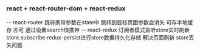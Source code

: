 ### react + react-router-dom + react-redux
-- react-router 跳转携带参数在state中 跳转到目标页面参数会消失 可存本地缓存 亦可 通过设置search值携带
-- react-redux 订阅者模式监听store实时刷新 store.subscribe    redux-persist进行store数据持久化存储 解决页面刷新 store丢失问题